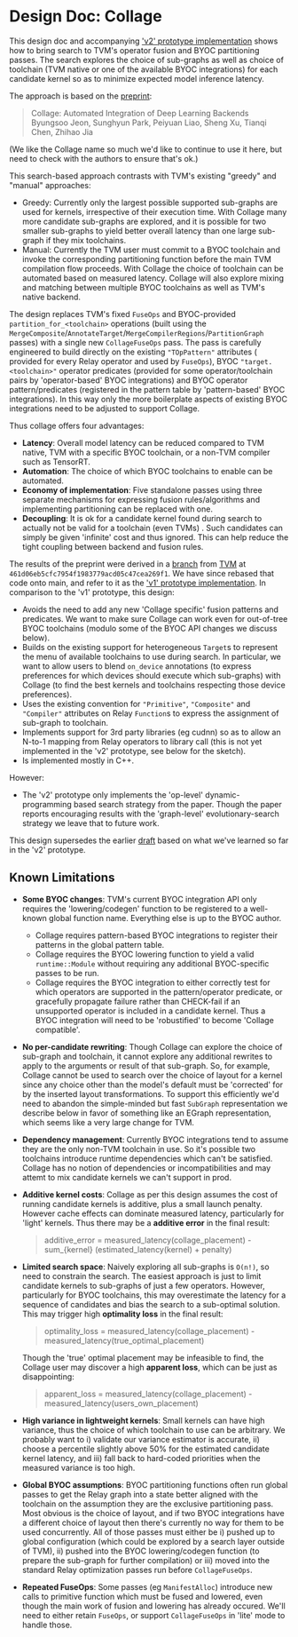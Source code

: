 # Design Doc: Collage

This design doc and accompanying
['v2' prototype implementation](https://github.com/mbs-octoml/mbs-tvm/tree/mbs-collage-sketch)
shows how to bring search to TVM's operator fusion and BYOC partitioning passes. The search explores the choice of
sub-graphs as well as choice of toolchain (TVM native or one of the available BYOC integrations) for each candidate
kernel so as to minimize expected model inference latency.

The approach is based on the [preprint](https://arxiv.org/pdf/2111.00655.pdf):

> Collage: Automated Integration of Deep Learning Backends  
> Byungsoo Jeon, Sunghyun Park, Peiyuan Liao, Sheng Xu, Tianqi Chen, Zhihao Jia

(We like the Collage name so much we'd like to continue to use it here, but need to check with the authors to ensure
that's ok.)

This search-based approach contrasts with TVM's existing "greedy" and "manual" approaches:

- Greedy: Currently only the largest possible supported sub-graphs are used for kernels, irrespective of their execution
  time. With Collage many more candidate sub-graphs are explored, and it is possible for two smaller sub-graphs to yield
  better overall latency than one large sub-graph if they mix toolchains.
- Manual: Currently the TVM user must commit to a BYOC toolchain and invoke the corresponding partitioning function
  before the main TVM compilation flow proceeds. With Collage the choice of toolchain can be automated based on measured
  latency. Collage will also explore mixing and matching between multiple BYOC toolchains as well as TVM's native
  backend.

The design replaces TVM's fixed `FuseOps` and BYOC-provided `partition_for_<toolchain>` operations (built using
the `MergeComposite`/`AnnotateTarget`/`MergeCompilerRegions`/`PartitionGraph` passes) with a single new
`CollageFuseOps` pass. The pass is carefully engineered to build directly on the existing `"TOpPattern"` attributes (
provided for every Relay operator and used by `FuseOps`), BYOC `"target.<toolchain>"`
operator predicates (provided for some operator/toolchain pairs by 'operator-based' BYOC integrations) and BYOC operator
pattern/predicates (registered in the pattern table by 'pattern-based' BYOC integrations). In this way only the more
boilerplate aspects of existing BYOC integrations need to be adjusted to support Collage.

Thus collage offers four advantages:

- **Latency**: Overall model latency can be reduced compared to TVM native, TVM with a specific BYOC toolchain, or a
  non-TVM compiler such as TensorRT.
- **Automation**: The choice of which BYOC toolchains to enable can be automated.
- **Economy of implementation**: Five standalone passes using three separate mechanisms for expressing fusion
  rules/algorithms and implementing partitioning can be replaced with one.
- **Decoupling**: It is ok for a candidate kernel found during search to actually not be valid for a toolchain (even
  TVMs)
  . Such candidates can simply be given 'infinite' cost and thus ignored. This can help reduce the tight coupling
  between backend and fusion rules.

The results of the preprint were derived in a [branch](https://github.com/cmu-catalyst/collage) from
[TVM](https://github.com/apache/tvm) at `461d06eb5cfc7954f1983779acd05c47cea269f1`. We have since rebased that code onto
main, and refer to it as the
['v1' prototype implementation](https://github.com/mbs-octoml/mbs-tvm/tree/mbs-collage-port). In comparison to the
'v1' prototype, this design:

- Avoids the need to add any new 'Collage specific' fusion patterns and predicates. We want to make sure Collage can
  work even for out-of-tree BYOC toolchains (modulo some of the BYOC API changes we discuss below).
- Builds on the existing support for heterogeneous `Target`s to represent the menu of available toolchains to use during
  search. In particular, we want to allow users to blend `on_device` annotations (to express preferences for which
  devices should execute which sub-graphs) with Collage (to find the best kernels and toolchains respecting those device
  preferences).
- Uses the existing convention for `"Primitive"`, `"Composite"` and `"Compiler"` attributes on Relay `Function`s to
  express the assignment of sub-graph to toolchain.
- Implements support for 3rd party libraries (eg cudnn) so as to allow an N-to-1 mapping from Relay operators to library
  call (this is not yet implemented in the 'v2' prototype, see below for the sketch).
- Is implemented mostly in C++.

However:

- The 'v2' prototype only implements the 'op-level' dynamic-programming based search strategy from the paper. Though the
  paper reports encouraging results with the 'graph-level' evolutionary-search strategy we leave that to future work.

This design supersedes
the earlier [draft](https://www.notion.so/octoml/Design-Doc-Collage-in-Main-f2306fb1ae7a4245ac0b3752bd244a1e) based
on what we've learned so far in the 'v2' prototype.

## Known Limitations

- **Some BYOC changes**: TVM's current BYOC integration API only requires the 'lowering/codegen' function
  to be registered to a well-known global function name. Everything else is up to the BYOC author. 
    - Collage requires pattern-based BYOC integrations to register their patterns in the global pattern table.
    - Collage requires the BYOC lowering function to yield a valid `runtime::Module` without requiring any additional
      BYOC-specific passes to be run.
    - Collage requires the BYOC integration to either correctly test for which operators are supported in the 
      pattern/operator predicate, or gracefully propagate failure rather than CHECK-fail if an unsupported
      operator is included in a candidate kernel.
  Thus a BYOC integration will need to be 'robustified' to become 'Collage compatible'.
- **No per-candidate rewriting**: Though Collage can explore the choice of sub-graph and toolchain, it cannot explore
  any additional rewrites to apply to the arguments or result of that sub-graph. So, for example, Collage cannot be
  used to search over the choice of layout for a kernel since any choice other than the model's default must be
  'corrected' for by the inserted layout transformations. To support this efficiently we'd need to abandon the
  simple-minded but fast `SubGraph` representation we describe below in favor of something like an EGraph
  representation, which seems like a very large change for TVM.    
- **Dependency management**: Currently BYOC integrations tend to assume they are the only non-TVM toolchain in use. So
  it's possible two toolchains introduce runtime dependencies which can't be satisfied. Collage has no notion of
  dependencies or incompatibilities and may attemt to mix candidate kernels we can't support in prod.
- **Additive kernel costs**: Collage as per this design assumes the cost of running candidate kernels is additive, plus
  a small launch penalty. However cache effects can dominate measured latency, particularly for 'light' kernels. Thus
  there may be a **additive error** in the final result:

  > additive_error = measured_latency(collage_placement) - sum_{kernel} (estimated_latency(kernel) + penalty)

- **Limited search space**: Naively exploring all sub-graphs is `O(n!)`, so need to constrain the search. The easiest
  approach is just to limit candidate kernels to sub-graphs of just a few operators. However, particularly for
  BYOC toolchains, this may overestimate the latency for a sequence of candidates and bias the search to a sub-optimal
  solution. This may trigger high **optimality loss** in the final result:

  > optimality_loss = measured_latency(collage_placement) - measured_latency(true_optimal_placement) 

  Though the 'true' optimal placement may be infeasible to find, the Collage user may discover
  a high **apparent loss**, which can be just as disappointing:

  > apparent_loss = measured_latency(collage_placement) - measured_latency(users_own_placement)

- **High variance in lightweight kernels**: Small kernels can have high variance, thus the choice of which toolchain
  to use can be arbitrary. We probably want to i) validate our variance estimator is accurate, ii) choose a percentile
  slightly above 50% for the estimated candidate kernel latency, and iii) fall back to hard-coded priorities when
  the measured variance is too high.
- **Global BYOC assumptions**: BYOC partitioning functions often run global passes to get the Relay graph into a
  state better aligned with the toolchain on the assumption they are the exclusive partitioning pass. Most obvious is
  the choice of layout, and if two BYOC integrations have a different choice of layout then there's currently no way
  for them to be used concurrently. All of those passes must either be i) pushed up to global configuration (which could
  be explored by a search layer outside of TVM), ii) pushed into the BYOC lowering/codegen function (to prepare the
  sub-graph for further compilation) or iii) moved into the standard Relay optimization passes run before
  `CollageFuseOps`.
- **Repeated FuseOps**: Some passes (eg `ManifestAlloc`) introduce new calls to primitive function which must be
  fused and lowered, even though the main work of fusion and lowering has already occured. We'll need to either
  retain `FuseOps`, or support `CollageFuseOps` in 'lite' mode to handle those.
